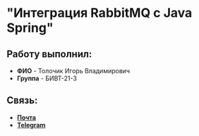 # "Интеграция RabbitMQ с Java Spring"

## Работу выполнил:

* **ФИО** - Толочик Игорь Владимирович
* **Группа** - БИВТ-21-3

## Связь:

* [**Почта**](mailto:likimiad@yandex.ru)
* [**Telegram**](https://t.me/likimiad)